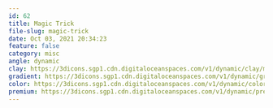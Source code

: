 ```yaml
---
id: 62
title: Magic Trick
file-slug: magic-trick
date: Oct 03, 2021 20:34:23
feature: false
category: misc
angle: dynamic
clay: https://3dicons.sgp1.cdn.digitaloceanspaces.com/v1/dynamic/clay/magic-trick-dynamic-clay.png
gradient: https://3dicons.sgp1.cdn.digitaloceanspaces.com/v1/dynamic/gradient/magic-trick-dynamic-gradient.png
color: https://3dicons.sgp1.cdn.digitaloceanspaces.com/v1/dynamic/color/magic-trick-dynamic-color.png
premium: https://3dicons.sgp1.cdn.digitaloceanspaces.com/v1/dynamic/premium/magic-trick-dynamic-premium.png
---
```


